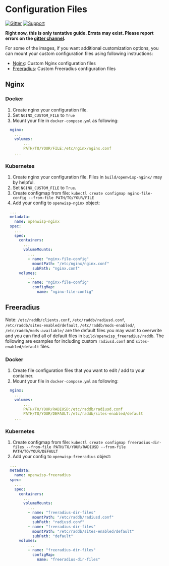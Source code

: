 # Configuration Files

[![Gitter](https://img.shields.io/gitter/room/openwisp/general.svg)](https://gitter.im/openwisp/general)
[![Support](https://img.shields.io/badge/support-orange.svg)](http://openwisp.org/support.html)

**Right now, this is only tentative guide. Errata may exist. Please report errors on the [gitter channel](https://gitter.im/openwisp/general).**

For some of the images, if you want additional customization options, you can mount your custom configuration files using following instructions:

- [Nginx](#Nginx): Custom Nginx configuration files
- [Freeradius](#Freeradius): Custom Freeradius configuration files

## Nginx

### Docker

1. Create nginx your configuration file.
2. Set `NGINX_CUSTOM_FILE` to `True`
3. Mount your file in `docker-compose.yml` as following:

```yaml
  nginx:
    ...
    volumes:
        ...
        PATH/TO/YOUR/FILE:/etc/nginx/nginx.conf
    ...
```

### Kubernetes

1. Create nginx your configuration file. Files in `build/openwisp-nginx/` may by helpful.
2. Set `NGINX_CUSTOM_FILE` to `True`.
3. Create configmap from file: `kubectl create configmap nginx-file-config --from-file PATH/TO/YOUR/FILE`
4. Add your config to `openwisp-nginx` object:

```yaml
  ...
  metadata:
    name: openwisp-nginx
  spec:
    ...
    spec:
      containers:
        ...
        volumeMounts:
          ...
          - name: "nginx-file-config"
            mountPath: "/etc/nginx/nginx.conf"
            subPath: "nginx.conf"
      volumes:
          ...
          - name: "nginx-file-config"
            configMap:
              name: "nginx-file-config"
```

## Freeradius

Note: `/etc/raddb/clients.conf`, `/etc/raddb/radiusd.conf`, `/etc/raddb/sites-enabled/default`, `/etc/raddb/mods-enabled/`, `/etc/raddb/mods-available/` are the default files you may want to overwrite and you can find all of default files in `build/openwisp_freeradius/raddb`. The following are examples for including custom `radiusd.conf` and  `sites-enabled/default` files.

### Docker

1. Create file configuration files that you want to edit / add to your container.
2. Mount your file in `docker-compose.yml` as following:

```yaml
  nginx:
    ...
    volumes:
        ...
        PATH/TO/YOUR/RADIUSD:/etc/raddb/radiusd.conf
        PATH/TO/YOUR/DEFAULT:/etc/raddb/sites-enabled/default
    ...
```

### Kubernetes

1. Create configmap from file: `kubectl create configmap freeradius-dir-files --from-file PATH/TO/YOUR/RADIUSD --from-file PATH/TO/YOUR/DEFAULT`
2. Add your config to `openwisp-freeradius` object:

```yaml
  ...
  metadata:
    name: openwisp-freeradius
  spec:
    ...
    spec:
      containers:
        ...
        volumeMounts:
          ...
          - name: "freeradius-dir-files"
            mountPath: "/etc/raddb/radiusd.conf"
            subPath: "radiusd.conf"
          - name: "freeradius-dir-files"
            mountPath: "/etc/raddb/sites-enabled/default"
            subPath: "default"
      volumes:
          ...
          - name: "freeradius-dir-files"
            configMap:
              name: "freeradius-dir-files"
```
